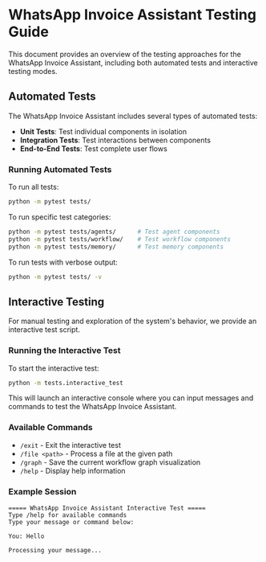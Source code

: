# WhatsApp Invoice Assistant Testing Guide

This document provides an overview of the testing approaches for the WhatsApp Invoice Assistant, including both automated tests and interactive testing modes.

## Automated Tests

The WhatsApp Invoice Assistant includes several types of automated tests:

- **Unit Tests**: Test individual components in isolation
- **Integration Tests**: Test interactions between components
- **End-to-End Tests**: Test complete user flows

### Running Automated Tests

To run all tests:

```bash
python -m pytest tests/
```

To run specific test categories:

```bash
python -m pytest tests/agents/      # Test agent components
python -m pytest tests/workflow/    # Test workflow components
python -m pytest tests/memory/      # Test memory components
```

To run tests with verbose output:

```bash
python -m pytest tests/ -v
```

## Interactive Testing

For manual testing and exploration of the system's behavior, we provide an interactive test script.

### Running the Interactive Test

To start the interactive test:

```bash
python -m tests.interactive_test
```

This will launch an interactive console where you can input messages and commands to test the WhatsApp Invoice Assistant.

### Available Commands

- `/exit` - Exit the interactive test
- `/file <path>` - Process a file at the given path
- `/graph` - Save the current workflow graph visualization
- `/help` - Display help information

### Example Session

```
===== WhatsApp Invoice Assistant Interactive Test =====
Type /help for available commands
Type your message or command below:

You: Hello

Processing your message... 